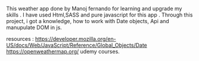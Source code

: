This weather app done by Manoj fernando for learning and upgrade my skills . I have used Html,SASS and pure javascript for this app .
Through this project, i got a knowledge, how to work with Date objects, Api and manupulate DOM in js.

resources :
https://developer.mozilla.org/en-US/docs/Web/JavaScript/Reference/Global_Objects/Date
https://openweathermap.org/
udemy courses.
